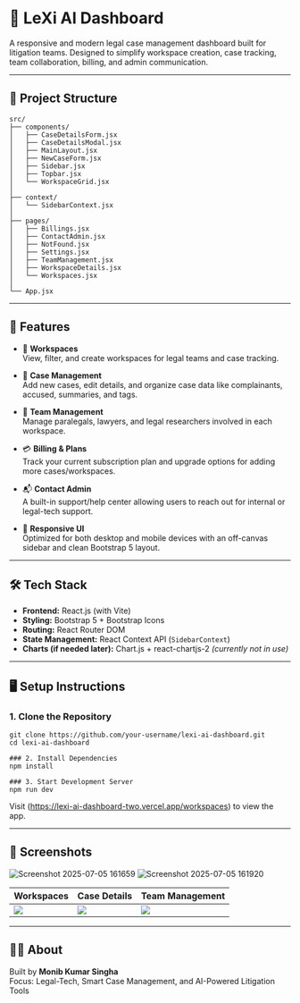 # 🧠 LeXi AI Dashboard

A responsive and modern legal case management dashboard built for litigation teams. Designed to simplify workspace creation, case tracking, team collaboration, billing, and admin communication.

---

## 📂 Project Structure

```
src/
├── components/
│   ├── CaseDetailsForm.jsx
│   ├── CaseDetailsModal.jsx
│   ├── MainLayout.jsx
│   ├── NewCaseForm.jsx
│   ├── Sidebar.jsx
│   ├── Topbar.jsx
│   └── WorkspaceGrid.jsx
│
├── context/
│   └── SidebarContext.jsx
│
├── pages/
│   ├── Billings.jsx
│   ├── ContactAdmin.jsx
│   ├── NotFound.jsx
│   ├── Settings.jsx
│   ├── TeamManagement.jsx
│   ├── WorkspaceDetails.jsx
│   └── Workspaces.jsx
│
└── App.jsx
```
---

## 🚀 Features

- 📁 **Workspaces**  
  View, filter, and create workspaces for legal teams and case tracking.

- 🧾 **Case Management**  
  Add new cases, edit details, and organize case data like complainants, accused, summaries, and tags.

- 👥 **Team Management**  
  Manage paralegals, lawyers, and legal researchers involved in each workspace.

- 💳 **Billing & Plans**  
  Track your current subscription plan and upgrade options for adding more cases/workspaces.

- 📬 **Contact Admin**  
  A built-in support/help center allowing users to reach out for internal or legal-tech support.

- 📱 **Responsive UI**  
  Optimized for both desktop and mobile devices with an off-canvas sidebar and clean Bootstrap 5 layout.

---

## 🛠️ Tech Stack

- **Frontend:** React.js (with Vite)
- **Styling:** Bootstrap 5 + Bootstrap Icons
- **Routing:** React Router DOM
- **State Management:** React Context API (`SidebarContext`)
- **Charts (if needed later):** Chart.js + react-chartjs-2 *(currently not in use)*

---

## 🖥️ Setup Instructions

### 1. Clone the Repository
```
git clone https://github.com/your-username/lexi-ai-dashboard.git
cd lexi-ai-dashboard
```
```
### 2. Install Dependencies
npm install
```
```
### 3. Start Development Server
npm run dev
```
Visit (https://lexi-ai-dashboard-two.vercel.app/workspaces) to view the app.

---

## 📸 Screenshots

![Screenshot 2025-07-05 161659](https://github.com/user-attachments/assets/f5163073-b5eb-44d5-b3d2-08765d2d9e2b)
![Screenshot 2025-07-05 161920](https://github.com/user-attachments/assets/fc3b90ac-3b9b-46bc-a913-d47c8c71591a)


| Workspaces | Case Details | Team Management |
|------------|--------------|-----------------|
| ![](https://via.placeholder.com/400x250?text=Workspaces) | ![](https://via.placeholder.com/400x250?text=Case+Details) | ![](https://via.placeholder.com/400x250?text=Team) |

---

## 🧑‍💼 About

Built by **Monib Kumar Singha**  
Focus: Legal-Tech, Smart Case Management, and AI-Powered Litigation Tools
